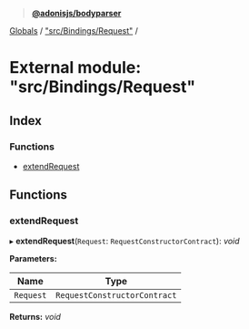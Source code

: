 > **[@adonisjs/bodyparser](../README.md)**

[Globals](../globals.md) / ["src/Bindings/Request"](_src_bindings_request_.md) /

# External module: "src/Bindings/Request"

## Index

### Functions

* [extendRequest](_src_bindings_request_.md#extendrequest)

## Functions

###  extendRequest

▸ **extendRequest**(`Request`: `RequestConstructorContract`): *void*

**Parameters:**

Name | Type |
------ | ------ |
`Request` | `RequestConstructorContract` |

**Returns:** *void*